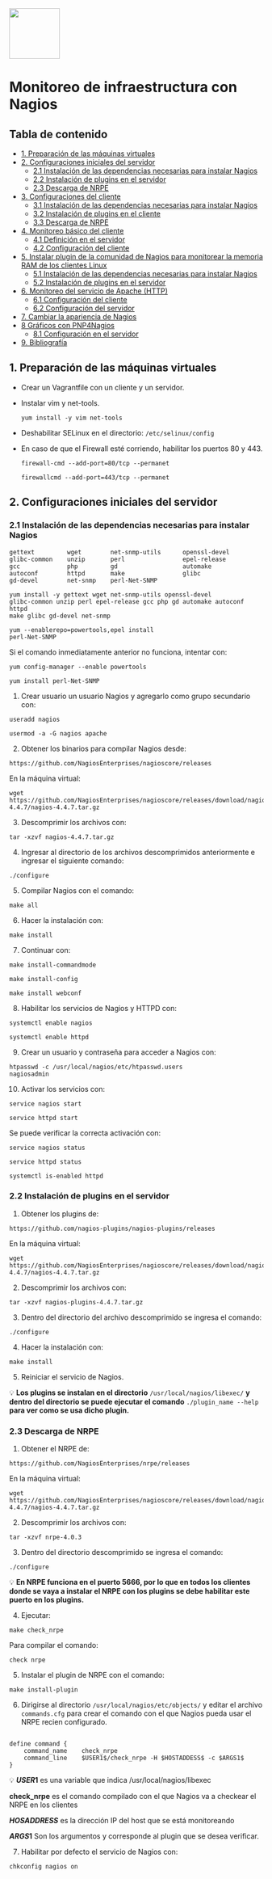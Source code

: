 <img src="https://www.nagios.org/wp-content/uploads/2015/06/Nagios-Logo.jpg" width="100" height="100">

# Monitoreo de infraestructura con Nagios

## Tabla de contenido

- [1. Preparación de las máquinas virtuales](#1-prep)
- [2. Configuraciones iniciales del servidor](#2-conf)
  * [2.1 Instalación de las dependencias necesarias para instalar Nagios](#21-ins)
  * [2.2 Instalación de plugins en el servidor](#22-inst)
  * [2.3 Descarga de NRPE](#23-desc)
- [3. Configuraciones del cliente](#3-confc)
  * [3.1 Instalación de las dependencias necesarias para instalar Nagios](#31-inscl)
  * [3.2 Instalación de plugins en el cliente](#32-instcl)
  * [3.3 Descarga de NRPE](#33-descn)
- [4. Monitoreo básico del cliente](#4-moni)
  * [4.1 Definición en el servidor](#41-defs)
  * [4.2 Configuración del cliente](#42-confcll)
- [5. Instalar plugin de la comunidad de Nagios para monitorear la memoria RAM de los clientes Linux](#5-insplu)
  * [5.1 Instalación de las dependencias necesarias para instalar Nagios](#51-insdep)
  * [5.2 Instalación de plugins en el servidor](#52-inspser)
- [6. Monitoreo del servicio de Apache (HTTP)](#6-insplu)
  * [6.1 Configuración del cliente](#61-confcli)
  * [6.2 Configuración del servidor](#62-confser)
- [7. Cambiar la apariencia de Nagios](#7-apar)
- [8 Gráficos con PNP4Nagios](#8-grafic)
  * [8.1 Configuración en el servidor](#81-confserver)
- [9. Bibliografía](#9-bibl)

<a name="1-prep"></a>
## 1. Preparación de las máquinas virtuales

- Crear un Vagrantfile con un cliente y un servidor.

- Instalar vim y net-tools.

  <code>yum install -y vim net-tools</code>

- Deshabilitar SELinux en el directorio: <code>/etc/selinux/config</code>

- En caso de que el Firewall esté corriendo, habilitar los puertos 80 y 443.

  <code>firewall-cmd --add-port=80/tcp --permanet</code>

  <code>firewallcmd --add-port=443/tcp --permanet</code>

<a name="2-conf"></a>
## 2. Configuraciones iniciales del servidor

<a name="21-ins"></a>
### 2.1 Instalación de las dependencias necesarias para instalar Nagios

```
gettext         wget        net-snmp-utils      openssl-devel
glibc-common    unzip       perl                epel-release
gcc             php         gd                  automake
autoconf        httpd       make                glibc
gd-devel        net-snmp    perl-Net-SNMP
```
<code>yum install -y gettext wget net-snmp-utils openssl-devel glibc-common unzip perl epel-release gcc php gd automake autoconf httpd make glibc
gd-devel net-snmp</code>

<code>yum --enablerepo=powertools,epel install perl-Net-SNMP</code>

Si el comando inmediatamente anterior no funciona, intentar con:

<code>yum config-manager --enable powertools</code>

<code>yum install perl-Net-SNMP</code>

1. Crear usuario un usuario Nagios y agregarlo como grupo secundario con:

  <code>useradd nagios</code>

  <code>usermod -a -G nagios apache</code>

2. Obtener los binarios para compilar Nagios desde:

```
https://github.com/NagiosEnterprises/nagioscore/releases
```

En la máquina virtual:

```
wget https://github.com/NagiosEnterprises/nagioscore/releases/download/nagios-4.4.7/nagios-4.4.7.tar.gz
```

3. Descomprimir los archivos con:

<code>tar -xzvf nagios-4.4.7.tar.gz</code>

4. Ingresar al directorio de los archivos descomprimidos anteriormente e ingresar el siguiente comando:

<code>./configure</code>

5. Compilar Nagios con el comando:

<code>make all</code>

6. Hacer la instalación con:

<code>make install</code>

7. Continuar con: 

<code>make install-commandmode</code>

<code>make install-config</code>

<code>make install webconf</code>

8. Habilitar los servicios de Nagios y HTTPD con: 

<code>systemctl enable nagios</code>

<code>systemctl enable httpd</code>

9. Crear un usuario y contraseña para acceder a Nagios con: 

<code>htpasswd -c /usr/local/nagios/etc/htpasswd.users nagiosadmin</code>

10. Activar los servicios con:

<code>service nagios start</code>

<code>service httpd start</code>

Se puede verificar la correcta activación con:

<code>service nagios status</code>

<code>service httpd status</code>

<code>systemctl is-enabled httpd</code>


<a name="22-inst"></a>
### 2.2 Instalación de plugins en el servidor

1. Obtener los plugins de:

```
https://github.com/nagios-plugins/nagios-plugins/releases
```

En la máquina virtual:

```
wget https://github.com/NagiosEnterprises/nagioscore/releases/download/nagios-4.4.7/nagios-4.4.7.tar.gz
```

2. Descomprimir los archivos con:

<code>tar -xzvf nagios-plugins-4.4.7.tar.gz</code>

3. Dentro del directorio del archivo descomprimido se ingresa el comando:

<code>./configure</code>

4. Hacer la instalación con:

<code>make install</code>

5. Reiniciar el servicio de Nagios.


💡 **Los plugins se instalan en el directorio** <code>/usr/local/nagios/libexec/</code> **y dentro del directorio se puede ejecutar el comando**
<code>./plugin_name --help</code> **para ver como se usa dicho plugin.**

<a name="23-desc"></a>
### 2.3 Descarga de NRPE

1. Obtener el NRPE de:

```
https://github.com/NagiosEnterprises/nrpe/releases
```

En la máquina virtual:

```
wget https://github.com/NagiosEnterprises/nagioscore/releases/download/nagios-4.4.7/nagios-4.4.7.tar.gz
```

2. Descomprimir los archivos con:

<code>tar -xzvf nrpe-4.0.3</code>

3. Dentro del directorio descomprimido se ingresa el comando:

<code>./configure</code>

💡 **En NRPE funciona en el puerto 5666, por lo que en todos los clientes donde se vaya a instalar el NRPE con los plugins
se debe habilitar este puerto en los plugins.**

4. Ejecutar:

<code>make check_nrpe</code>

Para compilar el comando:

<code>check nrpe</code>

5. Instalar el plugin de NRPE con el comando:

<code>make install-plugin</code>

6. Dirigirse al directorio <code>/usr/local/nagios/etc/objects/</code> y editar el archivo <code>commands.cfg</code> para crear el comando con el que Nagios pueda usar el NRPE recien configurado.

```

define command {
    command_name    check_nrpe
    command_line    $USER1$/check_nrpe -H $HOSTADDESS$ -c $ARGS1$
}

```

💡 **$USER1$** es una variable que indica /usr/local/nagios/libexec

   **check_nrpe** es el comando compilado con el que Nagios va a checkear el NRPE en los clientes

   **$HOSADDRESS$** es la dirección IP del host que se está monitoreando

   **$ARGS1$** Son los argumentos y corresponde al plugin que se desea verificar.

7. Habilitar por defecto el servicio de Nagios con:

<code>chkconfig nagios on</code>




